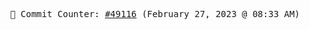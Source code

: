 <p align="center">
    <samp>
        📮 Commit Counter: <a href="https://github.com/Javascript-void0/Javascript-void0/commits/main">#49116</a> (February 27, 2023 @ 08:33 AM)
    </samp>
</p>